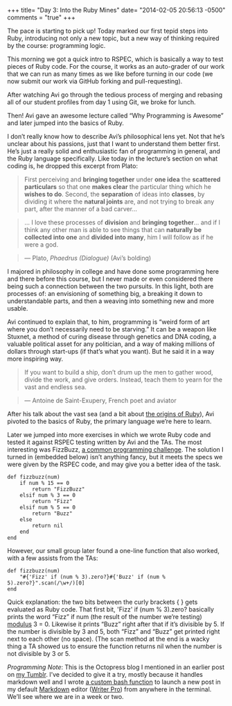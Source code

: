 +++
title= "Day 3: Into the Ruby Mines"
date= "2014-02-05 20:56:13 -0500"
comments = "true"
+++


The pace is starting to pick up! Today marked our first tepid steps into Ruby, introducing not only a new topic, but a new way of thinking required by the course: programming logic. 

This morning we got a quick intro to RSPEC, which is basically a way to test pieces of Ruby code. For the course, it works as an auto-grader of our work that we can run as many times as we like before turning in our code (we now submit our work via GitHub forking and pull-requesting). 

<!-- more -->

After watching Avi go through the tedious process of merging and rebasing all of our student profiles from day 1 using Git, we broke for lunch. 

Then! Avi gave an awesome lecture called “Why Programming is Awesome” and later jumped into the basics of Ruby. 

I don’t really know how to describe Avi’s philosophical lens yet. Not that he’s unclear about his passions, just that I want to understand them better first. He’s just a really solid and enthusiastic fan of programming in general, and the Ruby language specifically. Like today in the lecture’s section on what coding is, he dropped this excerpt from Plato:

>First perceiving and **bringing together** under **one idea** the **scattered particulars** so that one **makes clear** the particular thing which he **wishes to do**. Second, the **separation** of ideas into **classes**, by dividing it where the **natural joints** are, and not trying to break any part, after the manner of a bad carver…

>… I love these processes of **division** and **bringing together**… and if I think any other man is able to see things that can **naturally be collected into one** and **divided into many**, him I will follow as if he were a god.

> — Plato, _Phaedrus (Dialogue)_ (Avi’s bolding)

I majored in philosophy in college and have done some programming here and there before this course, but I never made or even considered there being such a connection between the two pursuits. In this light, both are processes of: an envisioning of something big, a breaking it down to understandable parts, and then a weaving into something new and more usable.  
 
Avi continued to explain that, to him, programming is “weird form of art where you don’t necessarily need to be starving.” It can be a weapon like Stuxnet, a method of curing disease through genetics and DNA coding, a valuable political asset for any politician, and a way of making millions of dollars through start-ups (if that’s what you want). But he said it in a way more inspiring way. 

>If you want to build a ship, don’t drum up the men to gather wood, divide the work, and give orders. Instead, teach them to yearn for the vast and endless sea.

> — Antoine de Saint-Exupery, French poet and aviator

After his talk about the vast sea (and a bit about [the origins of Ruby](http://en.wikipedia.org/wiki/Yukihiro_Matsumoto)), Avi pivoted to the basics of Ruby, the primary language we’re here to learn. 

Later we jumped into more exercises in which we wrote Ruby code and tested it against RSPEC testing written by Avi and the TAs. The most interesting was FizzBuzz, [a common programming challenge](http://c2.com/cgi/wiki?FizzBuzzTest). The solution I turned in (embedded below) isn’t anything fancy, but it meets the specs we were given by the RSPEC code, and may give you a better idea of the task. 

	def fizzbuzz(num)
		if num % 15 == 0 
			return "FizzBuzz"
		elsif num % 3 == 0 
			return "Fizz"
		elsif num % 5 == 0
			return "Buzz"
		else 
			return nil 
		end
	end


However, our small group later found a one-line function that also worked, with a few assists from the TAs:
	
	def fizzbuzz(num)
		"#{'Fizz' if (num % 3).zero?}#{'Buzz' if (num % 5).zero?}".scan(/\w+/)[0]
	end

Quick explanation: the two bits between the curly brackets { } gets evaluated as Ruby code. That first bit, 
	'Fizz' if (num % 3).zero? 
basically prints the word “Fizz” if num (the result of the number we’re testing) [modulus](http://en.wikipedia.org/wiki/Modulo_operation) 3 = 0. Likewise it prints “Buzz” right after that if it’s divisible by 5. If the number is divisible by 3 and 5, both “Fizz” and “Buzz” get printed right next to each other (no space). (The scan method at the end is a wacky thing a TA showed us to ensure the function returns nil when the number is not divisible by 3 or 5. 

_Programming Note_: This is the Octopress blog I mentioned in an earlier post on [my Tumblr](http://schlinkblog.tumblr.com/). I’ve decided to give it a try, mostly because it handles markdown well and I wrote [a custom bash function](https://gist.github.com/sts10/8837128) to launch a new post in my default [Markdown](http://daringfireball.net/projects/markdown/) editor ([Writer Pro](http://writer.pro/)) from anywhere in the terminal. We’ll see where we are in a week or two. 
